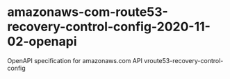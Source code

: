 # amazonaws-com-route53-recovery-control-config-2020-11-02-openapi
OpenAPI specification for amazonaws.com API vroute53-recovery-control-config
